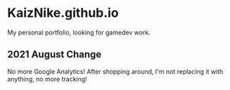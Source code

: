 # KaizNike.github.io
My personal portfolio, looking for gamedev work.

## 2021 August Change
No more Google Analytics! After shopping around, I'm not replacing it with anything, no more tracking!